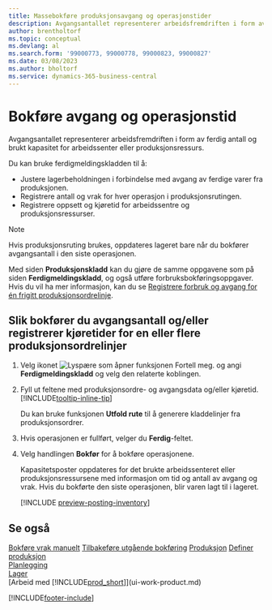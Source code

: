 ```yaml
---
title: Massebokføre produksjonsavgang og operasjonstider
description: Avgangsantallet representerer arbeidsfremdriften i form av ferdig antall og brukt kapasitet for arbeidssenter eller produksjonsressurs.
author: brentholtorf
ms.topic: conceptual
ms.devlang: al
ms.search.form: '99000773, 99000778, 99000823, 99000827'
ms.date: 03/08/2023
ms.author: bholtorf
ms.service: dynamics-365-business-central
---
```

# Bokføre avgang og operasjonstid

Avgangsantallet representerer arbeidsfremdriften i form av ferdig antall og brukt kapasitet for arbeidssenter eller produksjonsressurs.

Du kan bruke ferdigmeldingskladden til å:

* Justere lagerbeholdningen i forbindelse med avgang av ferdige varer fra produksjonen.
* Registrere antall og vrak for hver operasjon i produksjonsrutingen.
* Registrere oppsett og kjøretid for arbeidssentre og produksjonsressurser.

> [!NOTE]
> Hvis produksjonsruting brukes, oppdateres lageret bare når du bokfører avgangsantall i den siste operasjonen.

Med siden **Produksjonskladd** kan du gjøre de samme oppgavene som på siden **Ferdigmeldingskladd**, og også utføre forbruksbokføringsoppgaver. Hvis du vil ha mer informasjon, kan du se [Registrere forbruk og avgang for én frigitt produksjonsordrelinje](production-how-to-register-consumption-and-output.md).

## Slik bokfører du avgangsantall og/eller registrerer kjøretider for en eller flere produksjonsordrelinjer

1. Velg ikonet ![Lyspære som åpner funksjonen Fortell meg.](media/ui-search/search_small.png "Fortell hva du vil gjøre") og angi **Ferdigmeldingskladd** og velg den relaterte koblingen.  
2. Fyll ut feltene med produksjonsordre- og avgangsdata og/eller kjøretid. [!INCLUDE[tooltip-inline-tip](includes/tooltip-inline-tip_md.md)]
  
    Du kan bruke funksjonen **Utfold rute** til å generere kladdelinjer fra produksjonsordrer.
  
3. Hvis operasjonen er fullført, velger du **Ferdig**-feltet.  
4. Velg handlingen **Bokfør** for å bokføre operasjonene.

    Kapasitetsposter oppdateres for det brukte arbeidssenteret eller produksjonsressursene med informasjon om tid og antall av avgang og vrak. Hvis du bokførte den siste operasjonen, blir varen lagt til i lageret.

    [!INCLUDE [preview-posting-inventory](includes/preview-posting-inventory.md)]

## Se også

[Bokføre vrak manuelt](production-how-to-post-scrap.md)
[Tilbakeføre utgående bokføring](production-how-to-reverse-output-posting.md)
[Produksjon](production-manage-manufacturing.md)
[Definer produksjon](production-configure-production-processes.md)  
[Planlegging](production-planning.md)  
[Lager](inventory-manage-inventory.md)  
[Arbeid med [!INCLUDE[prod_short](includes/prod_short.md)]](ui-work-product.md)


[!INCLUDE[footer-include](includes/footer-banner.md)]
